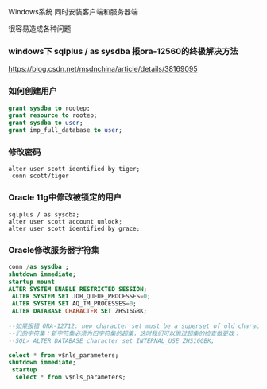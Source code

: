 Windows系统 同时安装客户端和服务器端

很容易造成各种问题

### windows下 sqlplus / as sysdba 报ora-12560的终极解决方法

https://blog.csdn.net/msdnchina/article/details/38169095





### 如何创建用户



```sql
grant sysdba to rootep;
grant resource to rootep;
grant sysdba to user;
grant imp_full_database to user;
```

### 修改密码

```
alter user scott identified by tiger;
 conn scott/tiger
```



### Oracle 11g中修改被锁定的用户

```
sqlplus / as sysdba;
alter user scott account unlock;
alter user scott identified by grace;
```



### Oracle修改服务器字符集

```sql
conn /as sysdba ;
shutdown immediate; 
startup mount 
ALTER SYSTEM ENABLE RESTRICTED SESSION; 
 ALTER SYSTEM SET JOB_QUEUE_PROCESSES=0; 
 ALTER SYSTEM SET AQ_TM_PROCESSES=0; 
 ALTER DATABASE CHARACTER SET ZHS16GBK; 
 
--如果报错 ORA-12712: new character set must be a superset of old character set 
--们的字符集：新字符集必须为旧字符集的超集，这时我们可以跳过超集的检查做更改： 
--SQL> ALTER DATABASE character set INTERNAL_USE ZHS16GBK; 

select * from v$nls_parameters; 
shutdown immediate; 
 startup 
  select * from v$nls_parameters; 
```

